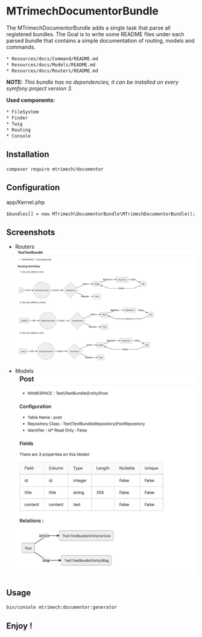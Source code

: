 # MTrimechDocumentorBundle

The MTrimechDocumentorBundle adds a single task that parse all registered bundles.
The Goal is to write some README files under each parsed bundle that contains a simple documentation of routing, models and 
commands.

    * Resources/docs/Command/README.md
    * Resources/docs/Models/README.md
    * Resources/docs/Routers/README.md
    
**NOTE:** _This bundle has no dependencies, it can be installed on every symfony project version 3._

**Used components:**

    * FileSystem
    * Finder
    * Twig
    * Routing
    * Console
   
## Installation

    composer require mtrimech/documentor
    
## Configuration
app/Kernel.php

    $bundles[] = new MTrimech\DocumentorBundle\MTrimechDocumentorBundle();
    
## Screenshots

* Routers    
![Routers](/Resources/public/img/routers.png?raw=true)

* Models
![Models](/Resources/public/img/models.png)

## Usage

    bin/console mtrimech:documentor:generator
    
## Enjoy !